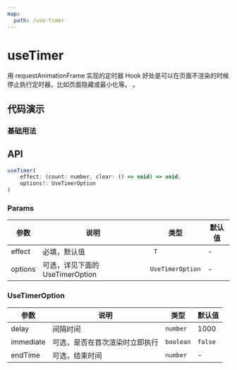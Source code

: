 ```yaml
---
map:
  path: /use-timer
---
```


# useTimer
用 requestAnimationFrame 实现的定时器 Hook 好处是可以在页面不渲染的时候停止执行定时器，比如页面隐藏或最小化等。
。

## 代码演示

### 基础用法

<demo src="./demo/demo.vue"
  lang="vue"
  title="基础用法">
</demo>

## API

```javascript
useTimer(
    effect: (count: number, clear: () => void) => void,
    options?: UseTimerOption
)
```

### Params

| 参数    | 说明                               | 类型      | 默认值 |
| ------- | ---------------------------------- | --------- | ------ |
| effect   | 必填，默认值                      | ` T`     | -      |
| options | 可选，详见下面的 UseTimerOption | `UseTimerOption` |  -  |


### UseTimerOption

| 参数     | 说明                       | 类型      | 默认值  |
| -------- | -------------------------- | --------- | ------- |
| delay     | 间隔时间       | `number`  | 1000  |
| immediate  | 可选，是否在首次渲染时立即执行 | `boolean` | `false` |
| endTime     | 可选，结束时间       | `number`  | -  |

